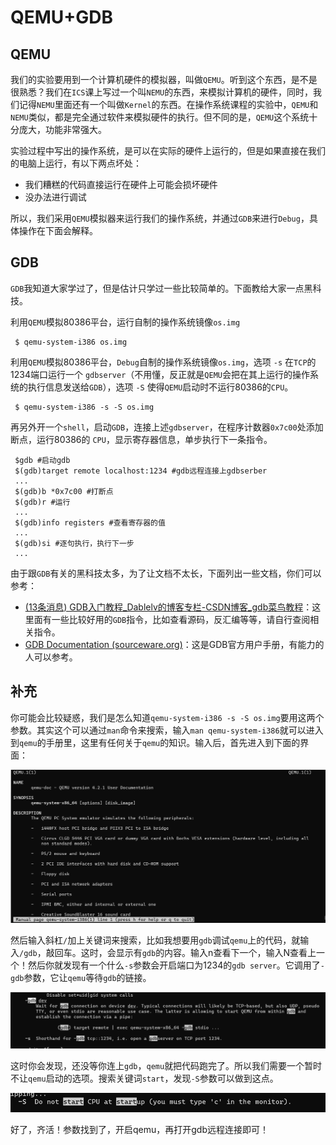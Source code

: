 # QEMU+GDB

## QEMU

我们的实验要用到一个计算机硬件的模拟器，叫做`QEMU`。听到这个东西，是不是很熟悉？我们在`ICS`课上写过一个叫`NEMU`的东西，来模拟计算机的硬件，同时，我们记得`NEMU`里面还有一个叫做`Kernel`的东西。在操作系统课程的实验中，`QEMU`和`NEMU`类似，都是完全通过软件来模拟硬件的执行。但不同的是，`QEMU`这个系统十分庞大，功能非常强大。

实验过程中写出的操作系统，是可以在实际的硬件上运行的，但是如果直接在我们的电脑上运行，有以下两点坏处：

* 我们糟糕的代码直接运行在硬件上可能会损坏硬件
* 没办法进行调试

所以，我们采用`QEMU`模拟器来运行我们的操作系统，并通过`GDB`来进行`Debug`，具体操作在下面会解释。

## GDB

`GDB`我知道大家学过了，但是估计只学过一些比较简单的。下面教给大家一点黑科技。

利用`QEMU`模拟80386平台，运行自制的操作系统镜像`os.img`

```
 $ qemu-system-i386 os.img
```

利用`QEMU`模拟80386平台，`Debug`自制的操作系统镜像`os.img`，选项 `-s` 在`TCP`的1234端口运行一个 `gdbserver`（不用懂，反正就是`QEMU`会把在其上运行的操作系统的执行信息发送给`GDB`），选项 `-S` 使得`QEMU`启动时不运行80386的`CPU`。

```
 $ qemu-system-i386 -s -S os.img
```

再另外开一个`shell`，启动`GDB`，连接上述`gdbserver`，在程序计数器`0x7c00`处添加断点，运行80386的 `CPU`，显示寄存器信息，单步执行下一条指令。

```shell
 $gdb #启动gdb 
 $(gdb)target remote localhost:1234 #gdb远程连接上gdbserber 
 ... 
 $(gdb)b *0x7c00 #打断点 
 $(gdb)r #运行 
 ... 
 $(gdb)info registers #查看寄存器的值 
 ... 
 $(gdb)si #逐句执行，执行下一步 
 ...
```

由于跟`GDB`有关的黑科技太多，为了让文档不太长，下面列出一些文档，你们可以参考：

* [(13条消息) GDB入门教程\_Dablelv的博客专栏-CSDN博客\_gdb菜鸟教程](https://blog.csdn.net/k346k346/article/details/50283861)：这里面有一些比较好用的`GDB`指令，比如查看源码，反汇编等等，请自行查阅相关指令。
* [GDB Documentation (sourceware.org)](https://sourceware.org/gdb/documentation/)：这是GDB官方用户手册，有能力的人可以参考。

## 补充

你可能会比较疑惑，我们是怎么知道`qemu-system-i386 -s -S os.img`要用这两个参数。其实这个可以通过`man`命令来搜索，输入`man qemu-system-i386`就可以进入到`qemu`的手册里，这里有任何关于`qemu`的知识。输入后，首先进入到下面的界面：

![qemu手册](<../../.gitbook/assets/image (3) (1).png>)

然后输入斜杠`/`加上关键词来搜索，比如我想要用`gdb`调试`qemu`上的代码，就输入`/gdb`，敲回车。这时，会显示有`gdb`的内容。输入n查看下一个，输入N查看上一个！然后你就发现有一个什么`-s`参数会开启端口为1234的`gdb server`。它调用了`-gdb`参数，它让`qemu`等待`gdb`的链接。

![搜索"gdb"关键词](<../../.gitbook/assets/image (4) (1) (1).png>)

这时你会发现，还没等你连上`gdb`，`qemu`就把代码跑完了。所以我们需要一个暂时不让`qemu`启动的选项。搜索关键词`start`，发现`-S`参数可以做到这点。

![-S](<../../.gitbook/assets/image (2).png>)

好了，齐活！参数找到了，开启qemu，再打开gdb远程连接即可！
